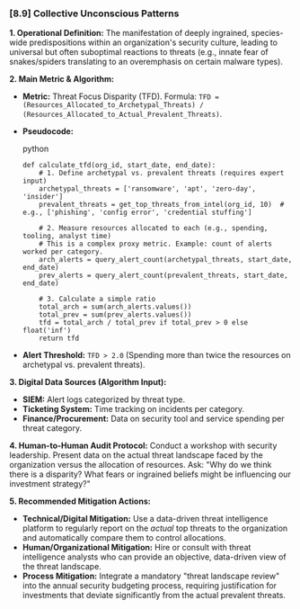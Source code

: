 ### **[8.9] Collective Unconscious Patterns**

**1. Operational Definition:**
The manifestation of deeply ingrained, species-wide predispositions within an organization's security culture, leading to universal but often suboptimal reactions to threats (e.g., innate fear of snakes/spiders translating to an overemphasis on certain malware types).

**2. Main Metric & Algorithm:**

- **Metric:** Threat Focus Disparity (TFD). Formula: `TFD = (Resources_Allocated_to_Archetypal_Threats) / (Resources_Allocated_to_Actual_Prevalent_Threats)`.

- **Pseudocode:**

  python

  ```
  def calculate_tfd(org_id, start_date, end_date):
      # 1. Define archetypal vs. prevalent threats (requires expert input)
      archetypal_threats = ['ransomware', 'apt', 'zero-day', 'insider']
      prevalent_threats = get_top_threats_from_intel(org_id, 10)  # e.g., ['phishing', 'config error', 'credential stuffing']
  
      # 2. Measure resources allocated to each (e.g., spending, tooling, analyst time)
      # This is a complex proxy metric. Example: count of alerts worked per category.
      arch_alerts = query_alert_count(archetypal_threats, start_date, end_date)
      prev_alerts = query_alert_count(prevalent_threats, start_date, end_date)
  
      # 3. Calculate a simple ratio
      total_arch = sum(arch_alerts.values())
      total_prev = sum(prev_alerts.values())
      tfd = total_arch / total_prev if total_prev > 0 else float('inf')
      return tfd
  ```

  

- **Alert Threshold:** `TFD > 2.0` (Spending more than twice the resources on archetypal vs. prevalent threats).

**3. Digital Data Sources (Algorithm Input):**

- **SIEM:** Alert logs categorized by threat type.
- **Ticketing System:** Time tracking on incidents per category.
- **Finance/Procurement:** Data on security tool and service spending per threat category.

**4. Human-to-Human Audit Protocol:**
Conduct a workshop with security leadership. Present data on the actual threat landscape faced by the organization versus the allocation of resources. Ask: "Why do we think there is a disparity? What fears or ingrained beliefs might be influencing our investment strategy?"

**5. Recommended Mitigation Actions:**

- **Technical/Digital Mitigation:** Use a data-driven threat intelligence platform to regularly report on the *actual* top threats to the organization and automatically compare them to control allocations.
- **Human/Organizational Mitigation:** Hire or consult with threat intelligence analysts who can provide an objective, data-driven view of the threat landscape.
- **Process Mitigation:** Integrate a mandatory "threat landscape review" into the annual security budgeting process, requiring justification for investments that deviate significantly from the actual prevalent threats.